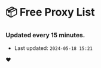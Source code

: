 # :package: Free Proxy List
### Updated every 15 minutes.

- Last updated: `2024-05-18 15:21`

:heart:
